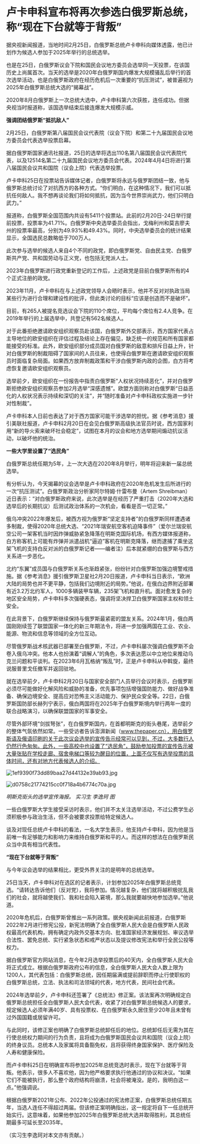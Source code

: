 # 卢卡申科宣布将再次参选白俄罗斯总统，称“现在下台就等于背叛”

据央视新闻报道，当地时间2月25日，白俄罗斯总统卢卡申科向媒体透露，他已计划作为候选人参加于2025年举行的总统选举。

也是在25日，白俄罗斯议会下院和国民会议地方委员会选举同一天投票，在该国历史上尚属首次。当天的选举是2020年白俄罗斯国内爆发大规模骚乱后举行的首次选举活动，也是白俄罗斯政府在经历危机后一次重要的“抗压测试”，被普遍视为2025年白俄罗斯总统大选的“揭幕战”。

2020年8月白俄罗斯上一次总统大选中，卢卡申科第六次获胜，连任成功。但据央视当时报道称，该国选举结束后接连爆发大规模示威。

**强调团结俄罗斯“抵抗敌人”**

2月25日，白俄罗斯第八届国民会议代表院（议会下院）和第二十九届国民会议地方委员会代表选举投票启幕。

据白俄罗斯国家通讯社报道，25日的选举将选出110名第八届国民会议代表院代表，以及12514名第二十九届国民会议地方委员会代表。2024年4月4日将进行第八届国民会议共和国院（议会上院）代表选举投票。

卢卡申科25日在投票站告诉媒体记者，白俄罗斯将永远与俄罗斯团结一致，他与俄罗斯总统讨论了对抗西方的各种方式。“你们明白，在这种情况下，我们可以抵抗任何敌人。我不想再谈论我们将如何抵抗，因为当今世界崇尚武力，他们只明白武力。”

报道称，白俄罗斯全国范围内共设有5411个投票站。此前的2月20日-24日举行提前投票，投票率为41.71%。白俄罗斯中央选举委员会指出，戈梅利州和莫吉廖夫州的投票率最高，分别为49.93%和49.43%。同时，中央选举委员会的统计结果显示，全国选民总数略低于700万人。

此次参与选举的候选人来自4个不同的政党，即白俄罗斯党、自由民主党、白俄罗斯共产党、共和国劳动与正义党，也包括无党派人士。

2023年白俄罗斯进行政党重新登记的工作后，上述政党是目前白俄罗斯所有的4个正式注册的政党。

2023年11月，卢卡申科在与上述政党领导人会晤时表示，他并不反对对执政当局某些行为进行合理和建设性的批评，但此类讨论的目标“应该是创造而不是破坏”。

目前，有265人被提名竞选议会下院的110个席位，平均每个席位有2.4人竞争。在2019年举行的上届选举中，共登记有562名候选人。

对于此番拒绝邀请欧安组织观察员赴该国，白俄罗斯外交部表示，西方国家代表占主导地位的欧安组织在评估过程及结论上存在偏见，缺乏统一的规范和所有国家都能接受的标准。此外，欧安组织部分成员国对白俄罗斯的敌意和排斥日益上升，针对白俄罗斯的制裁阻碍了国家间的人员往来，也使得白俄罗斯在邀请欧安组织观察员时面临复杂局面。如果西方放弃制裁政策和干涉白俄罗斯内政的企图，白方将考虑恢复邀请欧安组织观察员。

选举前夕，欧安组织在一份报告中指责白俄罗斯“人权状况持续恶化”，并对白俄罗斯拒绝欧安组织观察员参加2月选举“深感遗憾”。欧盟方面则称对白俄罗斯“日益恶化的人权状况表示持续和深切的关注”，并“随时准备对卢卡申科政权实施进一步针对性制裁”。

卢卡申科本人日前也表达了对于西方国家可能干涉选举的担忧。据《参考消息》援引美联社报道，卢卡申科2月20日在会见白俄罗斯高级执法官员时说，西方国家利用“新的导火索来破坏社会稳定”，试图在本月的议会和地方选举期间煽动抗议活动，以破坏他的统治。

**一些大学里设置了“选民角”**

白俄罗斯总统任期为5年，上一次大选在2020年8月举行，明年将迎来新一届总统选举。

有分析认为，今天揭幕的议会选举是卢卡申科政府在2020年危机发生后所进行的一次“抗压测试”。白俄罗斯政治分析家阿尔特姆·什雷布曼（Artem
Shreibman）近日表示：“对白俄罗斯政府来说，此次选举是在经历了严重打击（2020年大选和选举后的长期抗议）后测试政治体系的一次机会，看看是否一切正常。”

俄乌冲突2022年爆发后，被西方视为俄罗斯“坚定支持者”的白俄罗斯同样遭遇诸多制裁，使得2020年总统大选、“2021年瑞安航空客机迫降事件”（爱尔兰瑞安航空公司一架客机当时因炸弹威胁紧急降落在明斯克国际机场，有西方媒体报道称，白方称客机上可能有炸弹并派遣战机“逼迫”客机在明斯克降落，继而逮捕了乘坐这架飞机的支持白反对派的白俄罗斯记者——编者注）后本就紧绷的白俄罗斯与西方关系进一步恶化。

北约“东翼”成员国与白俄罗斯关系也渐趋紧张，纷纷针对白俄罗斯加强边境警戒措施。据《参考消息》援引俄罗斯卫星社2月20日报道，卢卡申科当日表示，“欧洲大陆的局势也并不更平静，包括我们边境附近的局势。”他说，在俄白边界附近部署有近3.2万北约军人，1000多辆装甲车辆，235架飞机和直升机。面对愈发复杂的地区安全局势，卢卡申科多次强硬表态，强调将坚决捍卫白俄罗斯国家主权和领土安全。

在此背景下，白俄罗斯继续保持与俄罗斯最紧密的盟友关系。2024年1月，俄白两国刚刚续签了联盟国家一体化的新三年期法令，将进一步加强两国在工业、农业、能源、物流和信息等领域的全方位互动。

尽管俄罗斯战术核武器已部署至白俄罗斯，不过，卢卡申科屡次强调白俄罗斯不会卷入俄乌冲突。他本人也扮演着“调解人”的角色，多次表达愿以中立地位来推动乌克兰问题和平谈判。在2023年6月瓦格纳“叛乱”时，正是卢卡申科从中斡旋，最终说服普里戈任撤军并返回驻地。

就在选举前夕，卢卡申科2月20日与国家安全部门人员举行会议时表示，白俄罗斯必须尽可能做好化解风险和威胁的准备，优先事项包括增强国防能力、做好战争准备、确保边境安全、提高应对恐怖主义活动能力、保护民众安全等。22日，白俄罗斯国防部长赫列宁表示，俄白两国将在2025年于白俄罗斯境内举行两年一度的联合战略演习，以确保联盟国家的军事安全。

尽管外部环境“剑拔弩张”，在白俄罗斯国内，在首都明斯克的街头巷尾，选举前夕的整体气氛依然如常。一些受访者告诉澎湃新闻（www.thepaper.cn），用白俄罗斯语及俄语印刷的关于此次议会选举的宣传告示经常可以见到，不过，大多数行人仍然行色匆匆。此外，一些高校中也设置了“选民角”，鼓励参加投票的宣传告示被大量张贴在学校走廊、宿舍电梯口等较为醒目的位置，上面不仅写有选举投票的具体时间，还有对地方代表候选人的介绍。

![1ef9390f73dd89baa27d44132e39ab93.jpg](https://raw.githubusercontent.com/qqhsx/qqnews_image/main/2024/02/26/卢卡申科宣布将再次参选白俄罗斯总统，称“现在下台就等于背叛”/1ef9390f73dd89baa27d44132e39ab93.jpg)

![d0758c21774215cc0f718a4b6774c70a.jpg](https://raw.githubusercontent.com/qqhsx/qqnews_image/main/2024/02/26/卢卡申科宣布将再次参选白俄罗斯总统，称“现在下台就等于背叛”/d0758c21774215cc0f718a4b6774c70a.jpg)

_明斯克街头的选举宣传海报。 实习生 李逸珂 图_

一些白俄罗斯大学生接受采访时表示，他们并不太关注选举活动，不过公费学生必须积极参与政治生活，但不会被要求投票给特定候选人。

谈及对现任总统卢卡申科的看法，一名大学生表示，他支持卢卡申科，因为他是当前唯一有足够能力和影响力来维持白俄罗斯和平的人。而这样的想法在白俄罗斯民众当中具有相当代表性。

**“现在下台就等于背叛”**

与今年议会选举的结果相比，更受外界关注的是明年的总统选举。

25日当天，卢卡申科对在选区的记者表示，计划参加2025年白俄罗斯总统竞选。“请转达告诉他们（反对党），我将参加。情况越复杂，他们就将越积极扰乱我们的社会，就将越使我们、我和社会陷入窘境，那么我就要越快地参加选举。”他说道。

2020年危机后，白俄罗斯曾推出一系列政策。据央视新闻此前报道，白俄罗斯2022年2月进行修宪公投，新宪法明确了全白俄罗斯人民大会是白俄罗斯人民政权最高代表机构，拥有确定内政外交基本方向、批准国家经济发展规划、审议选举合法性、罢免总统、实行紧急状态和戒严状态以及提议修改宪法和举行全民公投等权力。

据白俄罗斯官方网站消息，在今年2月选举投票后的40天内，全白俄罗斯人民大会将正式成立。根据白俄罗斯政府公布的信息，全白俄罗斯人民大会人数上限为1200人，其代表包括：白俄罗斯总统，因任期届满或提前辞职而停止行使职权的白俄罗斯总统，立法、执法和司法领域的代表，地方代表，民间社会代表。

2024年选举前夕，卢卡申科还签署了《总统法》修正案。该法案再次明确规定白俄罗斯总统担任全白俄罗斯人民大会代表，收紧了对白俄罗斯总统候选人的要求，规定候选人必须年满40岁、具有投票权、在白俄罗斯永久居住至少20年且未曾有过外国国籍或居留许可。

与此同时，该修正案也明确了白俄罗斯总统卸任后的地位。总统卸任后无需为其在行使总统权力期间的行为负责，且将成为白俄罗斯国民会议共和国院（议会上院）的终身议员。总统本人及家属将具备豁免权，且将获得终身国家保护、医疗保险及人寿和健康保险。

而卢卡申科25日在明确宣布将参加2025年总统竞选时表示，现在下台就等于背叛。他表示，很多人不喜欢他，因为他严格要求执行他通过的协议和决议。“如果它们不能被执行，那么整个政府结构将崩溃，社会将被淹没。是的，我明白这一点。”他强调说。

根据白俄罗斯2021年公布、2022年公投通过的宪法修正案，白俄罗斯总统任期五年，当选人连任不得超过两届。但该修正案明确指出，这一规定将自下一任总统开始实行。这意味着，如果他参加2025年白俄罗斯总统大选并取得胜利，其总统任期最多可延长至2035年。

（实习生李逸珂对本文亦有贡献。）

